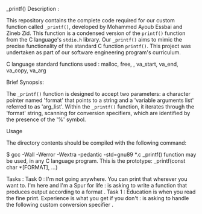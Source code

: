 


_printf()
Description : 


This repository contains the complete code required for our custom function called `_printf()`, developed by Mohammed Ayoub Essbai and Zineb Zid. This function is a condensed version of the `printf()` function from the C language's `stdio.h` library. Our `_printf()` aims to mimic the precise functionality of the standard C function `printf()`. This project was undertaken as part of our software engineering program's curriculum.

C language standard functions used : 
malloc, free, , va_start, va_end, va_copy, va_arg 


Brief Synopsis:


The `_printf()` function is designed to accept two parameters: a character pointer named 'format' that points to a string and a 'variable arguments list' referred to as 'arg_list'. Within the `_printf()` function, it iterates through the 'format' string, scanning for conversion specifiers, which are identified by the presence of the '%' symbol.


Usage 

The directory contents should be compiled with the following command:

$ gcc -Wall -Werror -Wextra -pedantic -std=gnu89 *.c
_printf() function may be used, in any C language program. This is the prototype:
_printf(const char *[FORMAT], ...)


Tasks : 
Task 0  :  I'm not going anywhere. You can print that wherever you want to. I'm here and I'm a Spur for life : is asking to write a function that produces output according to a format . 
Task 1 : Education is when you read the fine print. Experience is what you get if you don't : is asking to handle the following custom conversion specifier . 




 











